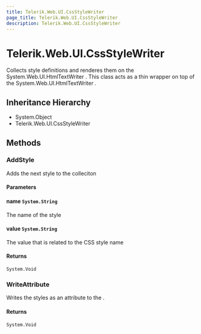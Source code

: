 ```yaml
---
title: Telerik.Web.UI.CssStyleWriter
page_title: Telerik.Web.UI.CssStyleWriter
description: Telerik.Web.UI.CssStyleWriter
---
```


# Telerik.Web.UI.CssStyleWriter

Collects style definitions and renderes them on the System.Web.UI.HtmlTextWriter . This class acts as a thin wrapper on top of the System.Web.UI.HtmlTextWriter .

## Inheritance Hierarchy

* System.Object
* Telerik.Web.UI.CssStyleWriter

## Methods

###  AddStyle

Adds the next style to the colleciton

#### Parameters

#### name `System.String`

The name of the style

#### value `System.String`

The value that is related to the CSS style name

#### Returns

`System.Void` 

###  WriteAttribute

Writes the styles as an attribute to the .

#### Returns

`System.Void` 

